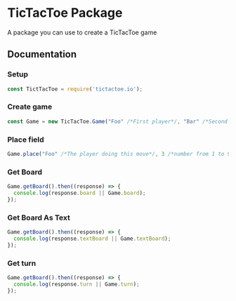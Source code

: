 # TicTacToe Package
A package you can use to create a TicTacToe game

## Documentation
### Setup
```js
const TictTacToe = require('tictactoe.io'); 
```

### Create game
```js
const Game = new TicTacToe.Game("Foo" /*First player*/, "Bar" /*Second player*/);
```

### Place field
```js
Game.place("Foo" /*The player doing this move*/, 3 /*number from 1 to 9*/);
```

### Get Board
```js
Game.getBoard().then((response) => {
  console.log(response.board || Game.board);
});
```

### Get Board As Text
```js
Game.getBoard().then((response) => {
  console.log(response.textBoard || Game.textBoard);
});
```

### Get turn
```js
Game.getBoard().then((response) => {
  console.log(response.turn || Game.turn);
});
```